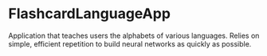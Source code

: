 # FlashcardLanguageApp
Application that teaches users the alphabets of various languages. Relies on simple, efficient repetition to build neural networks as quickly as possible.
